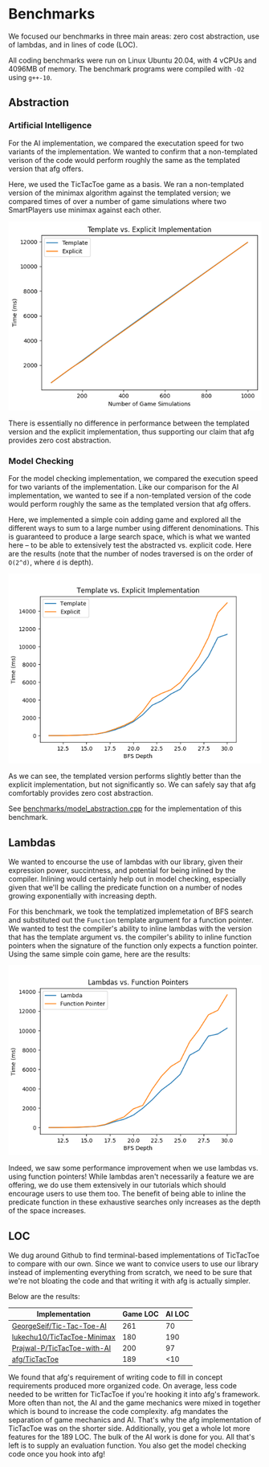 Benchmarks
==========
We focused our benchmarks in three main areas: zero cost abstraction, use of
lambdas, and in lines of code (LOC).

All coding benchmarks were run on Linux Ubuntu 20.04, with 4 vCPUs and 4096MB of
memory. The benchmark programs were compiled with `-O2` using `g++-10`.

Abstraction
-----------

### Artificial Intelligence
For the AI implementation, we compared the executation speed for two variants of
the implementation. We wanted to confirm that a non-templated verison of the
code would perform roughly the same as the templated version that afg offers.

Here, we used the TicTacToe game as a basis. We ran a non-templated version of
the minimax algorithm against the templated version; we compared times of over a
number of game simulations where two SmartPlayers use minimax against each
other.

![ai_abstraction](./ai_abstraction.png)

There is essentially no difference in performance between the templated version
and the explicit implementation, thus supporting our claim that afg provides
zero cost abstraction.

### Model Checking
For the model checking implementation, we compared the execution speed for two
variants of the implementation. Like our comparison for the AI implementation,
we wanted to see if a non-templated version of the code would perform roughly
the same as the templated version that afg offers.

Here, we implemented a simple coin adding game and explored all the different
ways to sum to a large number using different denominations. This is guaranteed
to produce a large search space, which is what we wanted here – to be able to
extensively test the abstracted vs. explicit code. Here are the results (note
that the number of nodes traversed is on the order of `O(2^d)`, where `d` is
depth).

![abstraction](./abstraction.png)

As we can see, the templated version performs slightly better than the explicit
implementation, but not significantly so. We can safely say that afg comfortably
provides zero cost abstraction.

See [benchmarks/model_abstraction.cpp](../benchmarks/model_abstraction.cpp) for
the implementation of this benchmark.

Lambdas
-------
We wanted to encourse the use of lambdas with our library, given their
expression power, succintness, and potential for being inlined by the compiler.
Inlining would certainly help out in model checking, especially given that we'll
be calling the predicate function on a number of nodes growing exponentially
with increasing depth.

For this benchmark, we took the templatized implemetation of BFS search and
substituted out the `Function` template argument for a function pointer. We
wanted to test the compiler's ability to inline lambdas with the version that
has the template argument vs. the compiler's ability to inline function pointers
when the signature of the function only expects a function pointer. Using the
same simple coin game, here are the results:

![inline](./inline.png)

Indeed, we saw some performance improvement when we use lambdas vs. using
function pointers! While lambdas aren't necessarily a feature we are offering,
we do use them extensively in our tutorials which should encourage users to use
them too. The benefit of being able to inline the predicate function in these
exhaustive searches only increases as the depth of the space increases.

LOC
---

We dug around Github to find terminal-based implementations of TicTacToe to
compare with our own.  Since we want to convice users to use our library instead
of implementing everything from scratch, we need to be sure that we're not
bloating the code and that writing it with afg is actually simpler.

Below are the results:

| Implementation                | Game LOC | AI LOC |
|-------------------------------|----------|--------|
| [GeorgeSeif/Tic-Tac-Toe-AI]   |  261     |  70    |
| [lukechu10/TicTacToe-Minimax] |  180     | 190    |
| [Prajwal-P/TicTacToe-with-AI] |  200     |  97    |
| [afg/TicTacToe]               |  189     |  \<10  |

We found that afg's requirement of writing code to fill in concept requirements
produced more organized code. On average, less code needed to be written for
TicTacToe if you're hooking it into afg's framework. More often than not, the AI
and the game mechanics were mixed in together which is bound to increase the
code complexity. afg mandates the separation of game mechanics and AI. That's
why the afg implementation of TicTacToe was on the shorter side. Additionally,
you get a whole lot more features for the 189 LOC. The bulk of the AI work is
done for you. All that's left is to supply an evaluation function. You also get
the model checking code once you hook into afg!

[GeorgeSeif/Tic-Tac-Toe-AI]: https://github.com/GeorgeSeif/Tic-Tac-Toe-AI
[lukechu10/TicTacToe-Minimax]: https://github.com/lukechu10/TicTacToe-Minimax
[Prajwal-P/TicTacToe-with-AI]: https://github.com/Prajwal-P/TicTacToe-with-AI
[afg/TicTacToe]: https://github.com/rossjillian/afg
